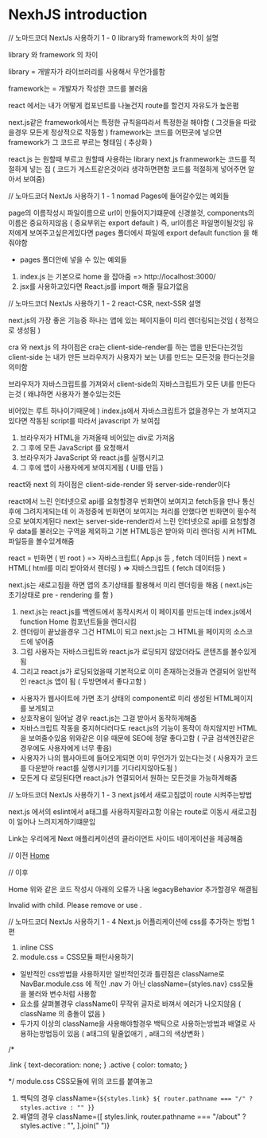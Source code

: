 # NexhJS introduction

// 노마드코더 NextJs 사용하기 1 - 0 library와 framework의 차이 설명

library 와 framework 의 차이

library = 개발자가 라이브러리를 사용해서 무언가를함

framework는 = 개발자가 작성한 코드를 불러옴

react 에서는 내가 어떻게 컴포넌트를 나눌건지 route를 할건지 자유도가 높은폄

next.js같은 framework에서는 특정한 규칙을따라서 특정한걸 해야함 ( 그것들을 따랐을경우 모든게 정상적으로 작동함 )
framework는 코드를 어떤곳에 넣으면 framework가 그 코드르 부르는 형태임 ( 추상화 )

react.js 는 원할때 부르고 원할때 사용하는 library
next.js franmework는 코드를 적절하게 넣는 집 ( 코드가 게스트같은것이라 생각하면편함 코드를 적절하게 넣어주면 알아서 보여줌)

// 노마드코더 NextJs 사용하기 1 - 1 nomad Pages에 들어갈수있는 예외들

page의 이름작성시 파일이름으로 url이 만들어지기떄문에 신경쓸것, components의 이름은 중요하지않음 ( 중요부위는 export default ) 즉, url이름은 파일명이될것임
유저에게 보여주고싶은게있다면 pages 폴더에서 파일에 export default function 을 해줘야함

- pages 폴더안에 넣을 수 있는 예외들

1. index.js 는 기본으로 home 을 잡아줌 => http://localhost:3000/
2. jsx를 사용하고있다면 React.js를 import 해줄 필요가없음

// 노마드코더 NextJs 사용하기 1 - 2 react-CSR, next-SSR 설명

next.js의 가장 좋은 기능중 하나는 앱에 있는 페이지들이 미리 렌더링되는것임 ( 정적으로 생성됨 )

cra 와 next.js 의 차이점은
cra는 client-side-render를 하는 앱을 만든다는것임
client-side 는 내가 만든 브라우저가 사용자가 보는 UI를 만드는 모든것을 한다는것을 의미함

브라우저가 자바스크립트를 가져와서 client-side의 자바스크립트가 모든 UI를 만든다는것 ( 왜냐하면 사용자가 볼수있는것든 <div id="root"><div> 비어있는 루트 하나이기때문에 )
index.js에서 자바스크립트가 없을경우는 <noscript>가 보여지고 있다면 작동된 script를 따라서 javascript 가 보여짐

1. 브라우저가 HTML을 가져올때 비어있는 div로 가져옴
2. 그 후에 모든 JavaScript 를 요청해서
3. 브라우저가 JavaScript 와 react.js를 실행시키고
4. 그 후에 앱이 사용자에게 보여지게됨 ( UI를 만듬 )

react와 next 의 차이점은 client-side-render 와 server-side-render이다

react에서 느린 인터넷으로 api를 요청할경우 빈화면이 보여지고 fetch등을 만나 통신후에 그려지게되는데 이 과정중에 빈화면이 보여지는 처리를 안했다면 빈화면이 필수적으로 보여지게된다
next는 server-side-render라서 느린 인터넷으로 api를 요청할경우 data를 불러오는 구역을 제외하고 기본 HTML등은 받아와 미리 렌더링 시켜 HTML파일등을 볼수있게해줌

react = 빈화면 ( 빈 root ) => 자바스크립트( App.js 등 , fetch 데이터등 )
next = HTML( html를 미리 받아와서 렌더링 ) => 자바스크립트 ( fetch 데이터등 )

next.js는 새로고침을 하면 앱의 초기상태를 활용해서 미리 렌더링을 해옴 ( next.js는 초기상태로 pre - rendering 를 함 )

1. next.js는 react.js를 백엔드에서 동작시켜서 이 페이지를 만드는데 index.js에서 function Home 컴포넌트들을 렌더시킴
2. 렌더링이 끝났을경우 그건 HTML이 되고 next.js는 그 HTML을 페이지의 소스코드에 넣어줌
3. 그럼 사용자는 자바스크립트와 react.js가 로딩되지 않았더라도 콘텐츠를 볼수있게됨
4. 그리고 react.js가 로딩되었을때 기본적으로 이미 존재하는것들과 연결되어 일반적인 react.js 앱이 됨 ( 두방면에서 좋다고함 )

- 사용자가 웹사이트에 가면 초기 상태의 component로 미리 생성된 HTML페이지를 보게되고
- 상호작용이 일어날 경우 react.js는 그걸 받아서 동작하게해줌
- 자바스크립트 작동을 중지허다러다도 react.js의 기능이 동작이 하지않지만 HTML을 보여줄수있음
  위와같은 이유 때문에 SEO에 정말 좋다고함 ( 구글 검색엔진같은경우에도 사용자에게 너무 좋음)
- 사용자가 나의 웹사아트에 들어오게되면 이미 무언가가 있는다는것 ( 사용자가 코드를 다운받아 react를 실행시키기를 기다리지않아도됨 )
- 모든게 다 로딩된다면 react.js가 연결되어서 원하는 모든것을 가능하게해줌

// 노마드코더 NextJs 사용하기 1 - 3 next.js에서 새로고침없이 route 시켜주는방법

next.js 에서의 eslint에서 a태그를 사용하지말라고함
이유는 route로 이동시 새로고침이 일어나 느려지게하기떄문임

Link는 우리에게 Next 애플리케이션의 클라이언트 사이드 네이게이션을 제공해줌

// 이전
<a href="/">Home</a>

// 이후

<Link  href="/">
  <a>Home</a>
</Link>
위와 같은 코드 작성시 아래의 오류가 나옴  legacyBehavior 추가할경우 해결됨

Invalid <Link> with <a> child. Please remove <a> or use <Link legacyBehavior>.

// 노마드코더 NextJs 사용하기 1 - 4 Next.js 어플리케이션에 css를 추가하는 방법 1편

1. inline CSS
2. module.css = CSS모듈 패턴사용하기

- 일반적인 css방법을 사용하지만 일반적인것과 틀린점은 className로 NavBar.module.css 에 적인 .nav 가 아닌 className={styles.nav} css모듈을 불러와 변수처럼 사용함
- 요소를 살펴볼경우 className이 무작위 글자로 바껴서 에러가 나오지않음 ( className 의 충돌이 없음 )
- 두가지 이상의 className을 사용해야할경우 백틱으로 사용하는방법과 배열로 사용하는방법등이 있음 ( a태그의 밑줄없애기 , a태그의 색상변화 )

/\*

.link {
text-decoration: none;
}
.active {
color: tomato;
}

\*/
module.css CSS모듈에 위의 코드를 붙여놓고

1.  백틱의 경우
    className={`${styles.link} ${
    router.pathname === "/" ? styles.active : ""
  }`}
2.  배열의 경우
    className={[
    styles.link,
    router.pathname === "/about" ? styles.active : "",
    ].join(" ")}
